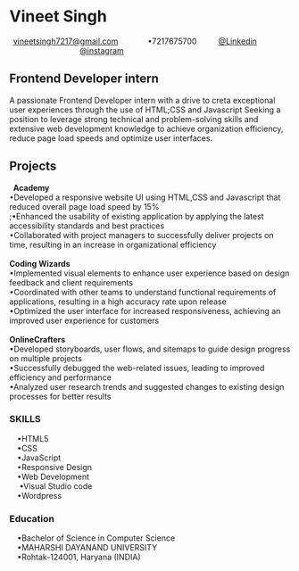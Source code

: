 <!DOCTYPE html>
<html lang="en">
<head>
    <meta charset="UTF-8">
    <meta name="viewport" content="width=device-width, initial-scale=1.0">
    <title>Resume</title>
</head>
<body>
    <h1>Vineet Singh</h1>
    &ensp;<a href="https://mail.google.com/"&ensp;&ensp;&ensp;>vineetsingh7217@gmail.com</a>&ensp;&ensp;&ensp;&ensp;&ensp;&ensp;&ensp; &bull;7217675700 &ensp;&ensp;&ensp;&ensp;&ensp;<a href="https://www.linkedin.com/in/vineet-singh-b8853a320/">@Linkedin</a>  &ensp;&ensp;&ensp;&ensp;&ensp;&ensp;&ensp;&ensp;&ensp;&ensp;&ensp;&ensp;&ensp;&ensp;&ensp;&ensp;&ensp;&ensp;<a href="https://www.instagram.com/pt._.vineet.007/">@instagram</a> 
    <h2>Frontend Developer intern</h2>
    <p>A passionate Frontend Developer intern with a drive to creta exceptional user experiences through the use of HTML;CSS and Javascript Seeking a position to leverage strong technical and problem-solving skills and extensive web development knowledge to achieve organization efficiency, reduce page load speeds and optimize user interfaces.</p>
     <h2>Projects</h2>
    &ensp;<B>Academy</B><br>
    &bull;Developed a responsive website UI using HTML,CSS and Javascript that reduced overall page load speed by 15%<br>
    ;&bull;Enhanced the usability of existing application by applying the latest accessibility standards and best practices<br>
    &bull;Collaborated with project managers to successfully deliver projects on time, resulting
    in an increase in organizational efficiency<br>
    <br>    
    <B>Coding Wizards</B><br>
    &bull;Implemented visual elements to enhance user experience based on design feedback and client requirements<br>
    &bull;Coordinated with other teams to understand functional requirements of applications, resulting in a high accuracy rate upon release<br>
   &bull;Optimized the user interface for increased responsiveness, achieving an improved user experience for customers<br>
    <br>
    <B>OnlineCrafters</B><br>
    &bull;Developed storyboards, user flows, and sitemaps to guide design progress on multiple projects<br>
     &bull;Successfully debugged the web-related issues, leading to improved efficiency and performance<br>
    &bull;Analyzed user research trends and suggested changes to existing design processes for better results<br>
    <h3>SKILLS</h3>
    &ensp;&ensp;&bull;HTML5<BR>
        &ensp;&ensp;&bull;CSS<BR>
            &ensp;&ensp;&bull;JavaScript<BR>        
                        &ensp;&ensp;&bull;Responsive Design<BR>
                            &ensp;&ensp;&bull;Web Development<BR>
                                &ensp;&ensp; &bull;Visual Studio code <BR>
                                    &ensp;&ensp;&bull;Wordpress<br>
                                    <h3>Education</h3>
                                    &ensp;&ensp;&bull;Bachelor of Science in Computer Science<br>
                                    &ensp;&ensp;&bull;MAHARSHI DAYANAND UNIVERSITY<br>
                                    &ensp;&ensp;&bull;Rohtak-124001, Haryana (INDIA)<br>
</body>
</html>
